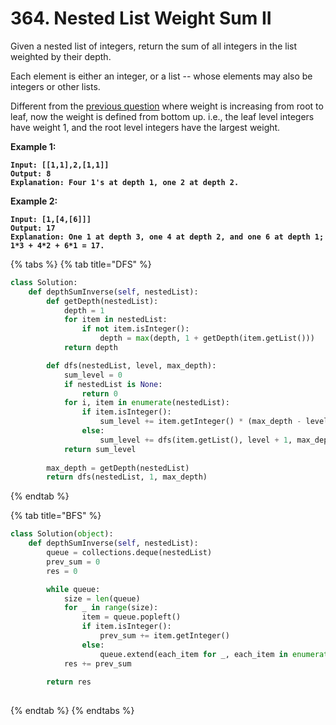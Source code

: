 # 364. Nested List Weight Sum II

Given a nested list of integers, return the sum of all integers in the list weighted by their depth.

Each element is either an integer, or a list -- whose elements may also be integers or other lists.

Different from the [previous question](https://leetcode.com/problems/nested-list-weight-sum/) where weight is increasing from root to leaf, now the weight is defined from bottom up. i.e., the leaf level integers have weight 1, and the root level integers have the largest weight.

**Example 1:**

<pre><code><strong>Input: [[1,1],2,[1,1]]
</strong><strong>Output: 8
</strong><strong>Explanation: Four 1's at depth 1, one 2 at depth 2.
</strong></code></pre>

**Example 2:**

<pre><code><strong>Input: [1,[4,[6]]]
</strong><strong>Output: 17
</strong><strong>Explanation: One 1 at depth 3, one 4 at depth 2, and one 6 at depth 1; 1*3 + 4*2 + 6*1 = 17.
</strong></code></pre>

{% tabs %}
{% tab title="DFS" %}
```python
class Solution:
    def depthSumInverse(self, nestedList):
        def getDepth(nestedList):
            depth = 1
            for item in nestedList:
                if not item.isInteger():
                    depth = max(depth, 1 + getDepth(item.getList()))
            return depth

        def dfs(nestedList, level, max_depth):
            sum_level = 0
            if nestedList is None:
                return 0
            for i, item in enumerate(nestedList):
                if item.isInteger():
                    sum_level += item.getInteger() * (max_depth - level + 1)
                else:
                    sum_level += dfs(item.getList(), level + 1, max_depth)
            return sum_level
        
        max_depth = getDepth(nestedList)
        return dfs(nestedList, 1, max_depth)
```
{% endtab %}

{% tab title="BFS" %}
```python
class Solution(object):
    def depthSumInverse(self, nestedList):
        queue = collections.deque(nestedList)
        prev_sum = 0
        res = 0

        while queue:
            size = len(queue)
            for _ in range(size):
                item = queue.popleft()
                if item.isInteger():
                    prev_sum += item.getInteger() 
                else:
                    queue.extend(each_item for _, each_item in enumerate(item.getList()))
            res += prev_sum
        
        return res
        
```
{% endtab %}
{% endtabs %}
